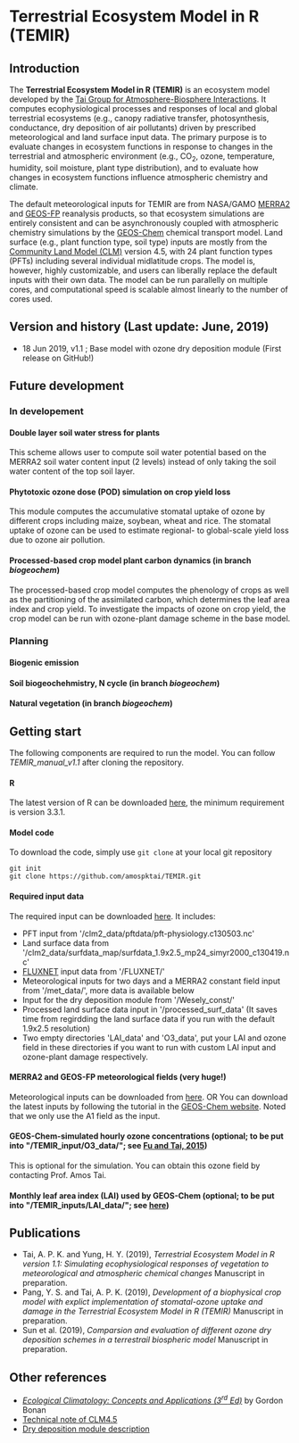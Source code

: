 # Terrestrial Ecosystem Model in R (TEMIR)

## Introduction
The **Terrestrial Ecosystem Model in R (TEMIR)** is an ecosystem model developed by the [Tai Group for Atmosphere-Biosphere Interactions](http://www.cuhk.edu.hk/sci/essc/tgabi/index.html). It computes ecophysiological processes and responses of local and global terrestrial ecosystems (e.g., canopy radiative transfer, photosynthesis, conductance, dry deposition of air pollutants) driven by prescribed meteorological and land surface input data. The primary purpose is to evaluate changes in ecosystem functions in response to changes in the terrestrial and atmospheric environment (e.g., CO<sub>2</sub>, ozone, temperature, humidity, soil moisture, plant type distribution), and to evaluate how changes in ecosystem functions influence atmospheric chemistry and climate.

The default meteorological inputs for TEMIR are from NASA/GAMO [MERRA2](http://wiki.seas.harvard.edu/geos-chem/index.php/List_of_MERRA-2_met_fields) and [GEOS-FP](http://wiki.seas.harvard.edu/geos-chem/index.php/List_of_GEOS-FP_met_fields) reanalysis products, so that ecosystem simulations are entirely consistent and can be asynchronously coupled with atmospheric chemistry simulations by the [GEOS-Chem](http://wiki.seas.harvard.edu/geos-chem/index.php/Main_Page) chemical transport model. Land surface (e.g., plant function type, soil type) inputs are mostly from the [Community Land Model (CLM)](http://www.cesm.ucar.edu/models/clm/) version 4.5, with 24 plant function types (PFTs) including several individual midlatitude crops. The model is, however, highly customizable, and users can liberally replace the default inputs with their own data. The model can be run parallelly on multiple cores, and computational speed is scalable almost linearly to the number of cores used.

## Version and history (Last update: June, 2019)
- 18 Jun 2019,	 v1.1	; Base model with ozone dry deposition module (First release on GitHub!)

## Future development
### In developement
#### Double layer soil water stress for plants
This scheme allows user to compute soil water potential based on the MERRA2 soil water content input (2 levels) instead of only taking the soil water content of the top soil layer.
#### Phytotoxic ozone dose (POD) simulation on crop yield loss
This module computes the accumulative stomatal uptake of ozone by different crops including maize, soybean, wheat and rice. The stomatal uptake of ozone can be used to estimate regional- to global-scale yield loss due to ozone air pollution. 
#### Processed-based crop model plant carbon dynamics (in branch *biogeochem*)
The processed-based crop model computes the phenology of crops as well as the partitioning of the assimilated carbon, which determines the leaf area index and crop yield. To investigate the impacts of ozone on crop yield, the crop model can be run with ozone-plant damage scheme in the base model.
### Planning
#### Biogenic emission
#### Soil biogeochehmistry, N cycle (in branch *biogeochem*)
#### Natural vegetation (in branch *biogeochem*)

## Getting start
The following components are required to run the model. You can follow *TEMIR_manual_v1.1* after cloning the repository.
#### R
The latest version of R can be downloaded [here](https://www.r-project.org/), the minimum requirement is version 3.3.1.
#### Model code
To download the code, simply use `git clone` at your local git repository
```
git init
git clone https://github.com/amospktai/TEMIR.git
```
#### Required input data
The required input can be downloaded [here](https://www.dropbox.com/sh/qbcpcrc9f71ks2x/AACuI1iAiBamp4vP7lw2eubRa?dl=0). It includes:
- PFT input from '/clm2_data/pftdata/pft-physiology.c130503.nc'
- Land surface data from '/clm2_data/surfdata_map/surfdata_1.9x2.5_mp24_simyr2000_c130419.nc'
- [FLUXNET](https://fluxnet.fluxdata.org/) input data from '/FLUXNET/'
- Meteorological inputs for two days and a MERRA2 constant field input from '/met_data/', more data is available below
- Input for the dry deposition module from '/Wesely_const/'
- Processed land surface data input in '/processed_surf_data' (It saves time from regirdding the land surface data if you run with the default 1.9x2.5 resolution)
- Two empty directories 'LAI_data' and 'O3_data', put your LAI and ozone field in these directories if you want to run with custom LAI input and ozone-plant damage respectively.
#### MERRA2 and GEOS-FP meteorological fields (very huge!)
Meteorological inputs can be downloaded from [here](https://www.dropbox.com/sh/dqqs4g8lhdu2z27/AAB9WkkzPYSElD2ouur-yz3ba?dl=0). OR
You can download the latest inputs by following the tutorial in the [GEOS-Chem website](http://wiki.seas.harvard.edu/geos-chem/index.php/Downloading_GEOS-Chem_data_directories). Noted that we only use the A1 field as the input.
#### GEOS-Chem-simulated hourly ozone concentrations (optional; to be put into "/TEMIR_input/O3_data/"; see [Fu and Tai, 2015](https://www.atmos-chem-phys.net/15/10093/2015/acp-15-10093-2015.html))
This is optional for the simulation. You can obtain this ozone field by contacting Prof. Amos Tai.
#### Monthly leaf area index (LAI) used by GEOS-Chem (optional; to be put into "/TEMIR_inputs/LAI_data/"; see [here](http://wiki.seas.harvard.edu/geos-chem/index.php/Leaf_area_indices_in_GEOS-Chem))


## Publications
- Tai, A. P. K. and Yung, H. Y. (2019), *Terrestrial Ecosystem Model in R version 1.1: Simulating ecophysiological responses of vegetation to meteorological and atmospheric chemical changes* Manuscript in preparation.
- Pang, Y. S. and Tai, A. P. K. (2019), *Development of a biophysical crop model with explict implementation of stomatal-ozone uptake and damage in the Terrestrial Ecosystem Model in R (TEMIR)* Manuscript in preparation.
- Sun et al. (2019), *Comparsion and evaluation of different ozone dry deposition schemes in a terrestrail biospheric model* Manuscript in preparation.

## Other references
- [*Ecological Climatology: Concepts and Applications (3<sup>rd</sup> Ed)*](http://www.cambridge.org/catalogue/catalogue.asp?isbn=9781107043770) by Gordon Bonan
- [Technical note of CLM4.5](https://www.dropbox.com/s/tlno1pbh4axdn6f/CLM45_Tech_Note.pdf?dl=0)
- [Dry deposition module description](http://wiki.seas.harvard.edu/geos-chem/index.php/Dry_deposition)
